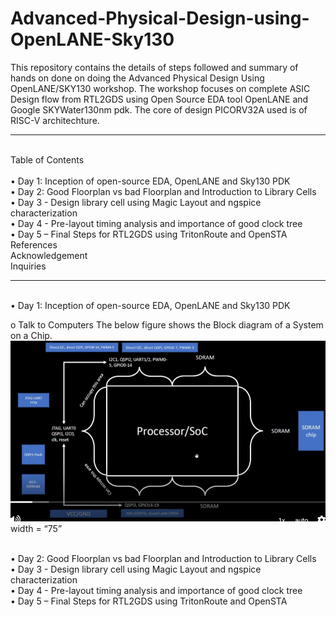 # Advanced-Physical-Design-using-OpenLANE-Sky130
This repository contains the details of steps followed and summary of hands on done on doing the Advanced Physical Design Using OpenLANE/SKY130 workshop. The workshop focuses on complete ASIC Design flow from RTL2GDS using Open Source EDA tool OpenLANE and Google SKYWater130nm pdk. The core of design PICORV32A used is of RISC-V architechture.
<hr>

<br /> Table of Contents  
<br /> •	Day 1: Inception of open-source EDA, OpenLANE and Sky130 PDK
<br /> •	Day 2: Good Floorplan vs bad Floorplan and Introduction to Library Cells
<br /> •	Day 3 - Design library cell using Magic Layout and ngspice characterization
<br /> •	Day 4 - Pre-layout timing analysis and importance of good clock tree
<br /> •	Day 5 – Final Steps for RTL2GDS using TritonRoute and OpenSTA
<br />    References
<br />    Acknowledgement
<br />    Inquiries
<hr>

<br /> •	Day 1: Inception of open-source EDA, OpenLANE and Sky130 PDK

o	Talk to Computers 
The below figure shows the Block diagram of a System on a Chip.
![ ](Images/1.png) width = “75”

<br /> •	Day 2: Good Floorplan vs bad Floorplan and Introduction to Library Cells
<br /> •	Day 3 - Design library cell using Magic Layout and ngspice characterization
<br /> •	Day 4 - Pre-layout timing analysis and importance of good clock tree
<br /> •	Day 5 – Final Steps for RTL2GDS using TritonRoute and OpenSTA
